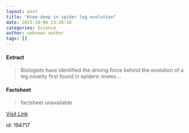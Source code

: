 ```yaml
---
layout: post
title: "Knee-deep in spider leg evolution"
date: 2015-10-06 23:20:26
categories: Science
author: unknown author
tags: []
---
```



#### Extract
>Biologists have identified the driving force behind the evolution of a leg novelty first found in spiders: knees....

#### Factsheet
>factsheet unavailable

[Visit Link](http://www.sciencedaily.com/releases/2015/10/151006192026.htm)

id:  194717


